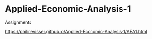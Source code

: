 # Applied-Economic-Analysis-1
Assignments 

https://philinevisser.github.io/Applied-Economic-Analysis-1/AEA1.html
